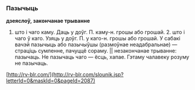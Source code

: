 ### Пазычыць
**дзеяслоў, закончанае трыванне**

1. што і чаго каму. Даць у доўг. П. каму-н. грошы або грошай. 2. што і чаго ў каго. Узяць у доўг. П. у каго-н. грошы або грошай. У сабакі вачэй пазычыць або пазычыўшы (размоўнае неадабральнае) — страціць сумленне, пачуццё сораму. || незакончанае трыванне: пазычаць. Не пазычаць чаго — ёсць, хапае. Гэтаму чалавеку розуму не пазычаць.

<a rel="author">[http://rv-blr.com/](http://rv-blr.com/slounik.jsp?letterId=0&maskId=0&pageId=2087)</a>
